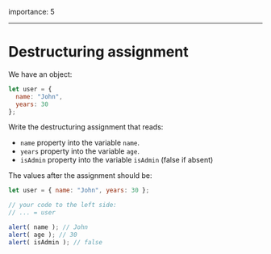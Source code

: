 importance: 5

---

# Destructuring assignment

We have an object:

```js
let user = {
  name: "John",
  years: 30
};
```

Write the destructuring assignment that reads:

- `name` property into the variable `name`.
- `years` property into the variable `age`.
- `isAdmin` property into the variable `isAdmin` (false if absent)

The values after the assignment should be:

```js
let user = { name: "John", years: 30 };

// your code to the left side:
// ... = user

alert( name ); // John
alert( age ); // 30
alert( isAdmin ); // false
```
